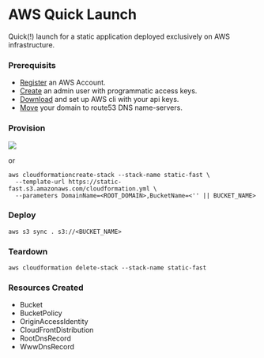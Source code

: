 # AWS Quick Launch

Quick(!) launch for a static application deployed exclusively on AWS infrastructure.


### Prerequisits

- [Register](https://portal.aws.amazon.com/billing/signup) an AWS Account.
- [Create](https://docs.aws.amazon.com/IAM/latest/UserGuide/id_users_create.html#id_users_create_console) an admin user with programmatic access keys.
- [Download](https://docs.aws.amazon.com/cli/latest/userguide/install-cliv2.html) and set up AWS cli with your api keys.
- [Move](https://docs.aws.amazon.com/Route53/latest/DeveloperGuide/MigratingDNS.html) your domain to route53 DNS name-servers.


### Provision
[<img src="https://s3.amazonaws.com/cloudformation-examples/cloudformation-launch-stack.png">](https://console.aws.amazon.com/cloudformation/home?region=us-east-1#/stacks/new?stackName=static-fast&templateURL=https://static-fast.s3.amazonaws.com/cloudformation.yml)

or

```
aws cloudformationcreate-stack --stack-name static-fast \
  --template-url https://static-fast.s3.amazonaws.com/cloudformation.yml \
  --parameters DomainName=<ROOT_DOMAIN>,BucketName=<'' || BUCKET_NAME>
```

### Deploy

```
aws s3 sync . s3://<BUCKET_NAME>
```

### Teardown

```
aws cloudformation delete-stack --stack-name static-fast
```

### Resources Created

- Bucket
- BucketPolicy
- OriginAccessIdentity
- CloudFrontDistribution
- RootDnsRecord
- WwwDnsRecord
